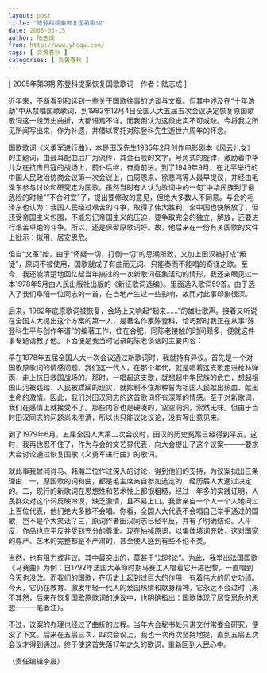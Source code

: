 ```yaml
---
layout: post
title: "陈登科提案恢复国歌歌词"
date: 2005-03-15
author: 陆志成
from: http://www.yhcqw.com/
tags: [ 炎黄春秋 ]
categories: [ 炎黄春秋 ]
---
```



[ 2005年第3期 陈登科提案恢复国歌歌词　作者：陆志成 ]


近年来，不断看到和读到一些关于国歌往事的访谈与文章。但其中述及在“十年浩劫”中从禁唱国歌歌词，到1982年12月4日全国人大五届五次会议决定恢复原国歌歌词这一段历史曲折，大都语焉不详。而我倒认为这段史实不可或缺。今将我之所见所闻写出来，作为补遗，并借以寄托对陈登科先生逝世六周年的怀念。


国歌歌词《义勇军进行曲》，本是田汉先生1935年2月创作电影剧本《风云儿女》的主题词，由聂耳配曲后广为流传，其金石般的文字，号角式的旋律，激励着中华儿女在抗击日寇的战场上，前仆后继，奋勇前进。到了1949年9月，在北平举行的中国人民政治协商会议第一次会议上，由周恩来、徐悲鸿等人最早提议，并经由毛泽东参与讨论和研究定为国歌。虽然当时有人认为歌词中的一句“中华民族到了最危险的时候”“不合时宜”了，提出要修改的意见，但绝大多数人不同意。与会的毛泽东也认为：我国人民经过艰苦的斗争，取得了伟大胜利，全中国也快解放了，但还受帝国主义包围，不能忘记帝国主义的压迫，要争取完全的独立、解放，还要进行艰苦卓绝的斗争。所以，还是保留原歌词好。故，他后来在一份有关国歌的文件上批示：拟用，居安思危。


但自“文革”始，由于“怀疑一切，打倒一切”的思潮所致，又加上田汉被打成“叛徒”，原词不被使用，国歌就成了有曲而无词、只能奏而不能唱的奇怪之歌。至今，我还能清楚地回忆起当年搞过的一次新歌词征集活动的情形，我还亲眼见过一本1978年5月由人民出版社出版的《新征歌词选编》。里面选入歌词59首。由于选入了我们阜阳一位同志的一首，在当地产生过一些影响，故而对此事印象很深。


后来，1982年底原歌词被恢复，会场上又响起“起来……”的雄壮歌声。接着又听说在全国人大提出这个方案的第一人，是著名作家陈登科。恰巧那时我正在从事“陈登科生平与创作年谱”的编著工作，住在合肥，同陈老接触的时间颇多，便就这件事专题请教了他。下面便是我当时记录的陈老谈话的主要内容：


早在1978年五届全国人大一次会议通过新歌词时，我就持有异议。首先是一个对国歌原歌词的情感问题。我们这一代人，在那个年代，就是唱着这支歌走进枪林弹雨，走上抗日救国战场的。那时，一唱起这支歌，就想起中华民族的危亡，想起祖国山河被践踏、人民被蹂躏的现实，就抑制不住那种誓为祖国人民献出热血、献出生命的激情。因此，我们对田汉同志的这首歌词怀有深厚的情感。至于对新歌词，我们在感情上就接受不了。那些内容也是硬凑的，空空洞洞，索然无味。但由于当时田汉同志的问题尚未澄清，所以也只能议论议论，没有写出意见来。


到了1979年6月，五届全国人大第二次会议时，田汉的历史冤案已经得到平反。这时，我再也忍不住了，作为与会的文艺界代表，向大会提出了这个议案———要求大会讨论通过恢复国歌《义勇军进行曲》的歌词。


就此事我曾同肖马、韩瀚二位作过深入的讨论，得到他们的支持，为议案拟出三条理由：一，原国歌的词和曲，都是毛主席亲自参加选定的，经历届人大通过决定的。二，现行的新歌词在思想性和艺术性上都很粗糙，经过一年多的实践证明，人民群众对这个词反映冷漠，缺乏激情，且不易上口。我曾亲自一个人一个人地问过上百位代表，他们绝大多数不会唱。你看，全国人大代表不会唱自己举手通过的国歌，岂不是个大笑话？三，原词作者田汉同志已经平反，并有了明确结论。人平反，作品也应平反并受到充分的尊重。现在抽掉原词，以集体填词充数，这对国家的尊严、艺术的完整都是不严肃的，甚至使人感到有些不伦不类。


当然，也有阻力或非议。其中最突出的，莫甚于“过时论”。为此，我举出法国国歌《马赛曲》为例：自1792年法国大革命时期马赛工人唱着它开进巴黎，一直唱到今天也没改。而我们的国歌，在历史上起到过巨大的作用，有着伟大的历史功绩。今天，它仍在教育、激发年轻一代人的爱国热情和献身精神，它永远不会过时（果不其然，后来在恢复国歌原歌词的决议中，也明确指出：国歌体现了居安思危的思想———笔者注）。


不过，议案的办理也经过了曲折的过程。当年大会秘书处只讲交付常委会研究，便没了下文。后来在五届三次、四次会议上，我也一次再次坚持地提，直到五届五次会议才得到通过。终于使这首失落17年之久的歌词，重新回到人民心中。

（责任编辑李晨）



